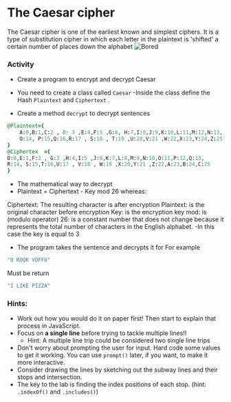 # The Caesar cipher
The Caesar cipher is one of the earliest known and simplest ciphers. It is a type of substitution cipher in which each letter in the plaintext is 'shifted' a certain number of places down the alphabet
![Bored](https://www.thejavaprogrammer.com/wp-content/uploads/2016/11/Caesar-Cipher-in-Java-Encryption-and-Decryption.png)

### Activity

- Create a program to encrypt and decrypt Caesar

- You need to create a class called ``Caesar``
-Inside the class define the Hash ``Plaintext`` and ``Ciphertext`` .

- Create a method ``decrypt`` to decrypt sentences


```ruby 
@Plaintext={
    A:0,B:1,C:2 , D: 3 ,E:4,F:5 ,G:6, H:7,I:8,J:9,K:10,L:11,M:12,N:13,
    O:14, P:15,Q:16,R:17 , S:18 , T:19 ,U:20,V:21 ,W:22,X:23,Y:24,Z:25
}
@Ciphertex  ={
D:0,E:1,F:2 , G:3 ,H:4,I:5 ,J:6,K:7,L:8,M:9,N:10,O:11,P:12,Q:13,
R:14, S:15,T:16,U:17 , V:18 , W:19 ,X:20,Y:21 ,Z:22,A:23,B:24,C:25
}
```
- The mathematical way to decrypt
- Plaintext = Ciphertext - Key mod 26
whereas:

Ciphertext: The resulting character is after encryption
Plaintext: is the original character before encryption
Key: is the encryption key
mod: is (modulo operator)
26: is a constant number that does not change because it represents the total number of characters in the English alphabet.
-In this case the key is equal to 3
-  The program takes the sentence and decrypts it
for For example
```ruby
"O ROQK VOFFG"
```
Must be return 
```ruby
"I LIKE PIZZA"
```


  



### Hints:

- Work out how you would do it on paper first! Then start to explain that process in JavaScript.
- Focus on **a single line** before trying to tackle multiple lines!!
  - Hint: A multiple line trip could be considered two single line trips
- Don't worry about prompting the user for input. Hard code some values to get it working. You can use `prompt()` later, if you want, to make it more interactive.
- Consider drawing the lines by sketching out the subway lines and their stops and intersection.
- The key to the lab is finding the index positions of each stop. (hint: `.indexOf()` and `.includes()`)


